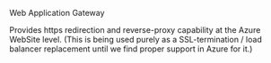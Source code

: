 Web Application Gateway

Provides https redirection and reverse-proxy capability at the Azure WebSite level.
(This is being used purely as a SSL-termination / load balancer replacement until we find proper support in Azure for it.)

